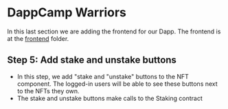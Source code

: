 # DappCamp Warriors

In this last section we are adding the frontend for our Dapp. The frontend is at the [frontend](frontend) folder.

## Step 5: Add stake and unstake buttons

- In this step, we add "stake and "unstake" buttons to the NFT component. The logged-in users will be able to see these buttons next to the NFTs they own.
- The stake and unstake buttons make calls to the Staking contract
